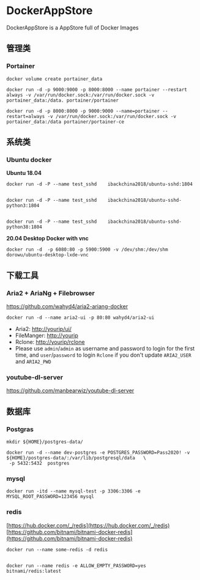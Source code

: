 # DockerAppStore
DockerAppStore is a AppStore full of Docker Images


##  管理类

###  Portainer

```
docker volume create portainer_data

docker run -d -p 9000:9000 -p 8000:8000 --name portainer --restart always -v /var/run/docker.sock:/var/run/docker.sock -v portainer_data:/data. portainer/portainer

docker run -d -p 8000:8000 -p 9000:9000 --name=portainer --restart=always -v /var/run/docker.sock:/var/run/docker.sock -v portainer_data:/data portainer/portainer-ce

```

##  系统类
###  Ubuntu docker

**Ubuntu 18.04**

```
docker run -d -P --name test_sshd    ibackchina2018/ubuntu-sshd:1804   


docker run -d -P --name test_sshd    ibackchina2018/ubuntu-sshd-python3:1804


docker run -d -P --name test_sshd    ibackchina2018/ubuntu-sshd-python38:1804  

```


**20.04 Desktop Docker with vnc**
```
docker run -d  -p 6080:80 -p 5900:5900 -v /dev/shm:/dev/shm dorowu/ubuntu-desktop-lxde-vnc   

```



##  下载工具

###  Aria2 + AriaNg + Filebrowser

https://github.com/wahyd4/aria2-ariang-docker

```
docker run -d --name aria2-ui -p 80:80 wahyd4/aria2-ui
```
*   Aria2: [http://yourip/ui/](http://yourip/ui/)
*   FileManger: [http://yourip](http://yourip)
*   Rclone: [http://yourip/rclone](http://yourip/rclone)
*   Please use `admin`/`admin` as username and password to login for the first time, and `user`/`password` to login `Rclone` if you don't update `ARIA2_USER` and `ARIA2_PWD`



###  youtube-dl-server

https://github.com/manbearwiz/youtube-dl-server     



##  数据库


###  Postgras

```
mkdir ${HOME}/postgres-data/
```


```
docker run -d --name dev-postgres -e POSTGRES_PASSWORD=Pass2020! -v ${HOME}/postgres-data/:/var/lib/postgresql/data   \
 -p 5432:5432  postgres
```



###  mysql

```
docker run -itd --name mysql-test -p 3306:3306 -e MYSQL_ROOT_PASSWORD=123456 mysql
```



###  redis
[https://hub.docker.com/_/redis](https://hub.docker.com/_/redis)
[https://github.com/bitnami/bitnami-docker-redis](https://github.com/bitnami/bitnami-docker-redis)

```
docker run --name some-redis -d redis


docker run --name redis -e ALLOW_EMPTY_PASSWORD=yes bitnami/redis:latest

```






